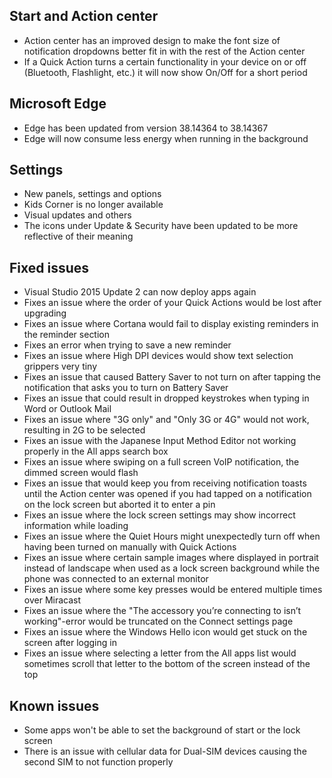 ## Start and Action center
- Action center has an improved design to make the font size of notification dropdowns better fit in with the rest of the Action center
- If a Quick Action turns a certain functionality in your device on or off (Bluetooth, Flashlight, etc.) it will now show On/Off for a short period

## Microsoft Edge
- Edge has been updated from version 38.14364 to 38.14367
 - Edge will now consume less energy when running in the background

## Settings
- New panels, settings and options
 - Kids Corner is no longer available
- Visual updates and others
 - The icons under Update & Security have been updated to be more reflective of their meaning

## Fixed issues
- Visual Studio 2015 Update 2 can now deploy apps again
- Fixes an issue where the order of your Quick Actions would be lost after upgrading
- Fixes an issue where Cortana would fail to display existing reminders in the reminder section
- Fixes an error when trying to save a new reminder
- Fixes an issue where High DPI devices would show text selection grippers very tiny
- Fixes an issue that caused Battery Saver to not turn on after tapping the notification that asks you to turn on Battery Saver
- Fixes an issue that could result in dropped keystrokes when typing in Word or Outlook Mail
- Fixes an issue where "3G only" and "Only 3G or 4G" would not work, resulting in 2G to be selected
- Fixes an issue with the Japanese Input Method Editor not working properly in the All apps search box
- Fixes an issue where swiping on a full screen VoIP notification, the dimmed screen would flash
- Fixes an issue that would keep you from receiving notification toasts until the Action center was opened if you had tapped on a notification on the lock screen but aborted it to enter a pin
- Fixes an issue where the lock screen settings may show incorrect information while loading
- Fixes an issue where the Quiet Hours might unexpectedly turn off when having been turned on manually with Quick Actions
- Fixes an issue where certain sample images where displayed in portrait instead of landscape when used as a lock screen background while the phone was connected to an external monitor
- Fixes an issue where some key presses would be entered multiple times over Miracast
- Fixes an issue where the "The accessory you’re connecting to isn’t working"-error would be truncated on the Connect settings page
- Fixes an issue where the Windows Hello icon would get stuck on the screen after logging in
- Fixes an issue where selecting a letter from the All apps list would sometimes scroll that letter to the bottom of the screen instead of the top

## Known issues
- Some apps won't be able to set the background of start or the lock screen
- There is an issue with cellular data for Dual-SIM devices causing the second SIM to not function properly
